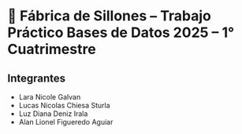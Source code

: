 # 🏡 Fábrica de Sillones – Trabajo Práctico Bases de Datos 2025 – 1° Cuatrimestre

## Integrantes
- Lara Nicole Galvan
- Lucas Nicolas Chiesa Sturla
- Luz Diana Deniz Irala
- Alan Lionel Figueredo Aguiar

